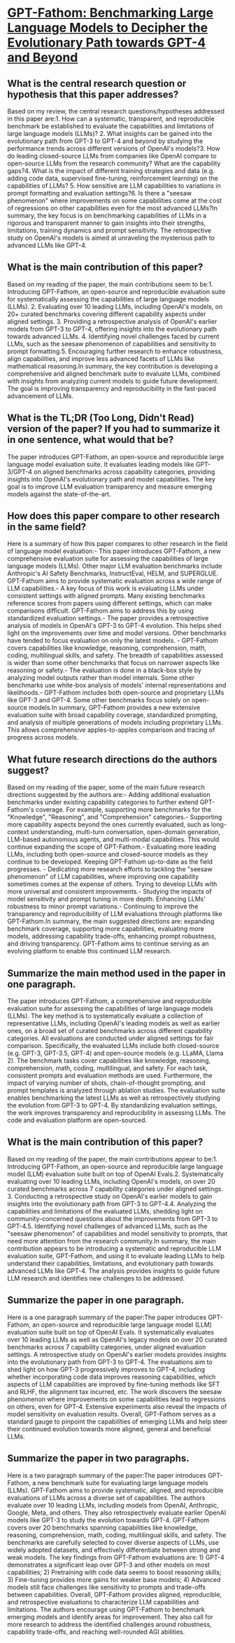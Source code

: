 # [GPT-Fathom: Benchmarking Large Language Models to Decipher the   Evolutionary Path towards GPT-4 and Beyond](https://arxiv.org/abs/2309.16583)

## What is the central research question or hypothesis that this paper addresses?

Based on my review, the central research questions/hypotheses addressed in this paper are:1. How can a systematic, transparent, and reproducible benchmark be established to evaluate the capabilities and limitations of large language models (LLMs)? 2. What insights can be gained into the evolutionary path from GPT-3 to GPT-4 and beyond by studying the performance trends across different versions of OpenAI's models?3. How do leading closed-source LLMs from companies like OpenAI compare to open-source LLMs from the research community? What are the capability gaps?4. What is the impact of different training strategies and data (e.g. adding code data, supervised fine-tuning, reinforcement learning) on the capabilities of LLMs? 5. How sensitive are LLM capabilities to variations in prompt formatting and evaluation settings?6. Is there a "seesaw phenomenon" where improvements on some capabilities come at the cost of regressions on other capabilities even for the most advanced LLMs?In summary, the key focus is on benchmarking capabilities of LLMs in a rigorous and transparent manner to gain insights into their strengths, limitations, training dynamics and prompt sensitivity. The retrospective study on OpenAI's models is aimed at unraveling the mysterious path to advanced LLMs like GPT-4.


## What is the main contribution of this paper?

Based on my reading of the paper, the main contributions seem to be:1. Introducing GPT-Fathom, an open-source and reproducible evaluation suite for systematically assessing the capabilities of large language models (LLMs). 2. Evaluating over 10 leading LLMs, including OpenAI's models, on 20+ curated benchmarks covering different capability aspects under aligned settings. 3. Providing a retrospective analysis of OpenAI's earlier models from GPT-3 to GPT-4, offering insights into the evolutionary path towards advanced LLMs. 4. Identifying novel challenges faced by current LLMs, such as the seesaw phenomenon of capabilities and sensitivity to prompt formatting.5. Encouraging further research to enhance robustness, align capabilities, and improve less advanced facets of LLMs like mathematical reasoning.In summary, the key contribution is developing a comprehensive and aligned benchmark suite to evaluate LLMs, combined with insights from analyzing current models to guide future development. The goal is improving transparency and reproducibility in the fast-paced advancement of LLMs.


## What is the TL;DR (Too Long, Didn't Read) version of the paper? If you had to summarize it in one sentence, what would that be?

The paper introduces GPT-Fathom, an open-source and reproducible large language model evaluation suite. It evaluates leading models like GPT-3/GPT-4 on aligned benchmarks across capability categories, providing insights into OpenAI's evolutionary path and model capabilities. The key goal is to improve LLM evaluation transparency and measure emerging models against the state-of-the-art.


## How does this paper compare to other research in the same field?

Here is a summary of how this paper compares to other research in the field of language model evaluation:- This paper introduces GPT-Fathom, a new comprehensive evaluation suite for assessing the capabilities of large language models (LLMs). Other major LLM evaluation benchmarks include Anthropic's AI Safety Benchmarks, InstructEval, HELM, and SUPERGLUE. GPT-Fathom aims to provide systematic evaluation across a wide range of LLM capabilities.- A key focus of this work is evaluating LLMs under consistent settings with aligned prompts. Many existing benchmarks reference scores from papers using different settings, which can make comparisons difficult. GPT-Fathom aims to address this by using standardized evaluation settings.- The paper provides a retrospective analysis of models in OpenAI's GPT-3 to GPT-4 evolution. This helps shed light on the improvements over time and model versions. Other benchmarks have tended to focus evaluation on only the latest models. - GPT-Fathom covers capabilities like knowledge, reasoning, comprehension, math, coding, multilingual skills, and safety. The breadth of capabilities assessed is wider than some other benchmarks that focus on narrower aspects like reasoning or safety.- The evaluation is done in a black-box style by analyzing model outputs rather than model internals. Some other benchmarks use white-box analysis of models' internal representations and likelihoods.- GPT-Fathom includes both open-source and proprietary LLMs like GPT-3 and GPT-4. Some other benchmarks focus solely on open-source models.In summary, GPT-Fathom provides a new extensive evaluation suite with broad capability coverage, standardized prompting, and analysis of multiple generations of models including proprietary LLMs. This allows comprehensive apples-to-apples comparison and tracing of progress across models.


## What future research directions do the authors suggest?

Based on my reading of the paper, some of the main future research directions suggested by the authors are:- Adding additional evaluation benchmarks under existing capability categories to further extend GPT-Fathom's coverage. For example, supporting more benchmarks for the "Knowledge", "Reasoning", and "Comprehension" categories.- Supporting more capability aspects beyond the ones currently evaluated, such as long-context understanding, multi-turn conversation, open-domain generation, LLM-based autonomous agents, and multi-modal capabilities. This would continue expanding the scope of GPT-Fathom.- Evaluating more leading LLMs, including both open-source and closed-source models as they continue to be developed. Keeping GPT-Fathom up-to-date as the field progresses. - Dedicating more research efforts to tackling the "seesaw phenomenon" of LLM capabilities, where improving one capability sometimes comes at the expense of others. Trying to develop LLMs with more universal and consistent improvements.- Studying the impacts of model sensitivity and prompt tuning in more depth. Enhancing LLMs' robustness to minor prompt variations.- Continuing to improve the transparency and reproducibility of LLM evaluations through platforms like GPT-Fathom.In summary, the main suggested directions are: expanding benchmark coverage, supporting more capabilities, evaluating more models, addressing capability trade-offs, enhancing prompt robustness, and driving transparency. GPT-Fathom aims to continue serving as an evolving platform to enable this continued LLM research.


## Summarize the main method used in the paper in one paragraph.

The paper introduces GPT-Fathom, a comprehensive and reproducible evaluation suite for assessing the capabilities of large language models (LLMs). The key method is to systematically evaluate a collection of representative LLMs, including OpenAI's leading models as well as earlier ones, on a broad set of curated benchmarks across different capability categories. All evaluations are conducted under aligned settings for fair comparison. Specifically, the evaluated LLMs include both closed-source (e.g. GPT-3, GPT-3.5, GPT-4) and open-source models (e.g. LLaMA, Llama 2). The benchmark tasks cover capabilities like knowledge, reasoning, comprehension, math, coding, multilingual, and safety. For each task, consistent prompts and evaluation methods are used. Furthermore, the impact of varying number of shots, chain-of-thought prompting, and prompt templates is analyzed through ablation studies. The evaluation suite enables benchmarking the latest LLMs as well as retrospectively studying the evolution from GPT-3 to GPT-4. By standardizing evaluation settings, the work improves transparency and reproducibility in assessing LLMs. The code and evaluation platform are open-sourced.


## What is the main contribution of this paper?

Based on my reading of the paper, the main contributions appear to be:1. Introducing GPT-Fathom, an open-source and reproducible large language model (LLM) evaluation suite built on top of OpenAI Evals.2. Systematically evaluating over 10 leading LLMs, including OpenAI's models, on over 20 curated benchmarks across 7 capability categories under aligned settings. 3. Conducting a retrospective study on OpenAI's earlier models to gain insights into the evolutionary path from GPT-3 to GPT-4.4. Analyzing the capabilities and limitations of the evaluated LLMs, shedding light on community-concerned questions about the improvements from GPT-3 to GPT-4.5. Identifying novel challenges of advanced LLMs, such as the "seesaw phenomenon" of capabilities and model sensitivity to prompts, that need more attention from the research community.In summary, the main contribution appears to be introducing a systematic and reproducible LLM evaluation suite, GPT-Fathom, and using it to evaluate leading LLMs to help understand their capabilities, limitations, and evolutionary path towards advanced LLMs like GPT-4. The analysis provides insights to guide future LLM research and identifies new challenges to be addressed.


## Summarize the paper in one paragraph.

Here is a one paragraph summary of the paper:The paper introduces GPT-Fathom, an open-source and reproducible large language model (LLM) evaluation suite built on top of OpenAI Evals. It systematically evaluates over 10 leading LLMs as well as OpenAI's legacy models on over 20 curated benchmarks across 7 capability categories, under aligned evaluation settings. A retrospective study on OpenAI's earlier models provides insights into the evolutionary path from GPT-3 to GPT-4. The evaluations aim to shed light on how GPT-3 progressively improves to GPT-4, including whether incorporating code data improves reasoning capabilities, which aspects of LLM capabilities are improved by fine-tuning methods like SFT and RLHF, the alignment tax incurred, etc. The work discovers the seesaw phenomenon where improvements on some capabilities lead to regressions on others, even for GPT-4. Extensive experiments also reveal the impacts of model sensitivity on evaluation results. Overall, GPT-Fathom serves as a standard gauge to pinpoint the capabilities of emerging LLMs and help steer their continued evolution towards more aligned, general and beneficial LLMs.


## Summarize the paper in two paragraphs.

Here is a two paragraph summary of the paper:The paper introduces GPT-Fathom, a new benchmark suite for evaluating large language models (LLMs). GPT-Fathom aims to provide systematic, aligned, and reproducible evaluations of LLMs across a diverse set of capabilities. The authors evaluate over 10 leading LLMs, including models from OpenAI, Anthropic, Google, Meta, and others. They also retrospectively evaluate earlier OpenAI models like GPT-3 to study the evolution towards GPT-4. GPT-Fathom covers over 20 benchmarks spanning capabilities like knowledge, reasoning, comprehension, math, coding, multilingual skills, and safety. The benchmarks are carefully selected to cover diverse aspects of LLMs, use widely adopted datasets, and effectively differentiate between strong and weak models. The key findings from GPT-Fathom evaluations are: 1) GPT-4 demonstrates a significant leap over GPT-3 and other models on most capabilities; 2) Pretraining with code data seems to boost reasoning skills; 3) Fine-tuning provides more gains for weaker base models; 4) Advanced models still face challenges like sensitivity to prompts and trade-offs between capabilities. Overall, GPT-Fathom provides aligned, reproducible, and retrospective evaluations to characterize LLM capabilities and limitations. The authors encourage using GPT-Fathom to benchmark emerging models and identify areas for improvement. They also call for more research to address the identified challenges around robustness, capability trade-offs, and reaching well-rounded AGI abilities.
